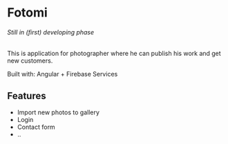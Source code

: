 # Fotomi
###### Still in (first) developing phase
This is application for photographer where he can publish his work and get new customers. <br/>

Built with: Angular + Firebase Services
## Features

- Import new photos to gallery
- Login
- Contact form
- ..
